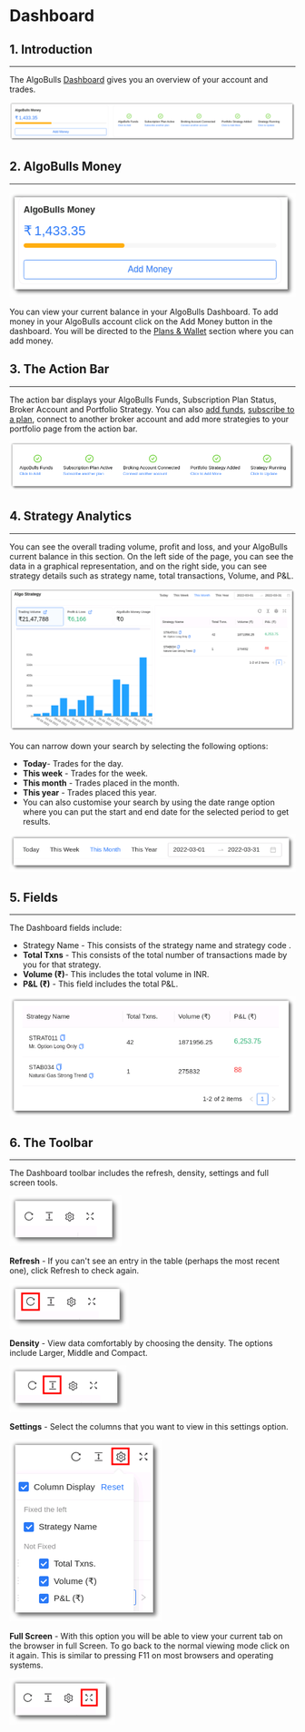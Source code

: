 # Dashboard

## 1. Introduction 
---
The AlgoBulls [Dashboard](https://app.algobulls.com/dashboard) gives you an overview of your account and trades. 

[ ![Dashboard](imgs/dashboard1.png "Click to Enlarge or Ctrl+Click to open in a new Tab") ](imgs/dashboard1.png)

## 2. AlgoBulls Money
---
![Dashboard](imgs/dashboard2.png)

You can view your current balance in your AlgoBulls Dashboard. To add money in your AlgoBulls account click on the Add Money button in the dashboard. You will be directed to the [Plans & Wallet](https://app.algobulls.com/wallet?defaultCategory=backtesting%26PaperTrading) section where you can add money. 


## 3. The Action Bar
---

The action bar displays your AlgoBulls Funds, Subscription Plan Status, Broker Account and Portfolio Strategy. You can also [add funds](https://app.algobulls.com/wallet?defaultCategory=backtesting%26PaperTrading), [subscribe to a plan](https://app.algobulls.com/wallet?defaultCategory=backtesting%26PaperTrading), connect to another broker account and add more strategies to your portfolio page from the action bar. 

![Dashboard](imgs/dashboard4.png)

## 4. Strategy Analytics
---

You can see the overall trading volume, profit and loss, and your AlgoBulls current balance in this section. On the left side of the page, you can see the data in a graphical representation, and on the right side, you can see strategy details such as strategy name, total transactions, Volume, and P&L.

[ ![Dashboard](imgs/dashboard5.png "Click to Enlarge or Ctrl+Click to open in a new Tab") ](imgs/dashboard5.png)

You can narrow down your search by selecting the following options: 

* **Today**- Trades for the day.
* **This week** - Trades for the week.
* **This month** - Trades placed in the month. 
* **This year** - Trades placed this year.
*  You can also customise your search by using the date range option where you can put the start and end date for the selected period to get results.

![Dashboard](imgs/dashboard6.png)

## 5. Fields
---
The Dashboard fields include: 

* Strategy Name - This consists of the strategy name and strategy code .
* **Total Txns** - This consists of the total number of transactions made by you for that strategy.
* **Volume (₹)**- This includes the total volume in INR.
* **P&L (₹)** - This field includes the total P&L.

[ ![Dashboard](imgs/dashboard7.png "Click to Enlarge or Ctrl+Click to open in a new Tab") ](imgs/dashboard7.png)

## 6. The Toolbar
---
The Dashboard toolbar includes the refresh, density, settings and full screen tools. 

![Filters](imgs/toolbar1.png)

**Refresh** - If you can't see an entry in the table (perhaps the most recent one), click Refresh to check again.

![Filters](imgs/toolbar3.png)

**Density** - View data comfortably by choosing the density. The options include Larger, Middle and Compact. 

![Filters](imgs/toolbar4.png)

**Settings** - Select the columns that you want to view in this settings option.

![Filters](imgs/toolbar5_dashboard.png)

**Full Screen** - With this option you will be able to view your current tab on the browser in full Screen. To go back to the normal viewing mode click on it again. This is similar to pressing F11 on most browsers and operating systems.

![Filters](imgs/toolbar6.png)

